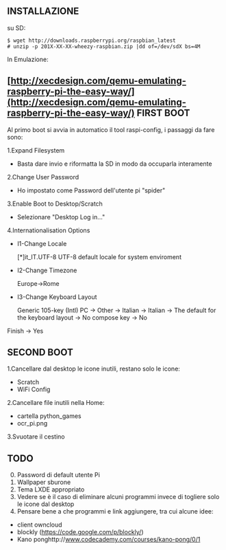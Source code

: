 INSTALLAZIONE
---

su SD:

    $ wget http://downloads.raspberrypi.org/raspbian_latest
    # unzip -p 201X-XX-XX-wheezy-raspbian.zip |dd of=/dev/sdX bs=4M
In Emulazione:

[http://xecdesign.com/qemu-emulating-raspberry-pi-the-easy-way/](http://xecdesign.com/qemu-emulating-raspberry-pi-the-easy-way/)
FIRST BOOT
---
Al primo boot si avvia in automatico il tool raspi-config, i passaggi da fare sono:

1.Expand Filesystem

  - Basta dare invio e riformatta la SD in modo da occuparla interamente

2.Change User Password

  - Ho impostato come Password dell'utente pi "spider"

3.Enable Boot to Desktop/Scratch

  - Selezionare "Desktop Log in..."

4.Internationalisation Options

  - I1-Change Locale

     [*]it_IT.UTF-8 UTF-8 default locale for system enviroment
    
  - I2-Change Timezone

     Europe->Rome
    
  - I3-Change Keyboard Layout

     Generic 105-key (Intl) PC -> Other -> Italian -> Italian -> The default for
     the keyboard layout -> No compose key -> No

Finish -> Yes

SECOND BOOT
---

1.Cancellare dal desktop le icone inutili, restano solo le icone:

  - Scratch
  - WiFi Config

2.Cancellare file inutili nella Home:

  - cartella python_games
  - ocr_pi.png

3.Svuotare il cestino

TODO
---

0. Password di default utente Pi
1. Wallpaper sburone
2. Tema LXDE appropriato
3. Vedere se è il caso di eliminare alcuni programmi invece di togliere solo le icone dal desktop
4. Pensare bene a che programmi e link aggiungere, tra cui alcune idee:
  * client owncloud
  * blockly (https://code.google.com/p/blockly/)
  * Kano ponghttp://www.codecademy.com/courses/kano-pong/0/1











